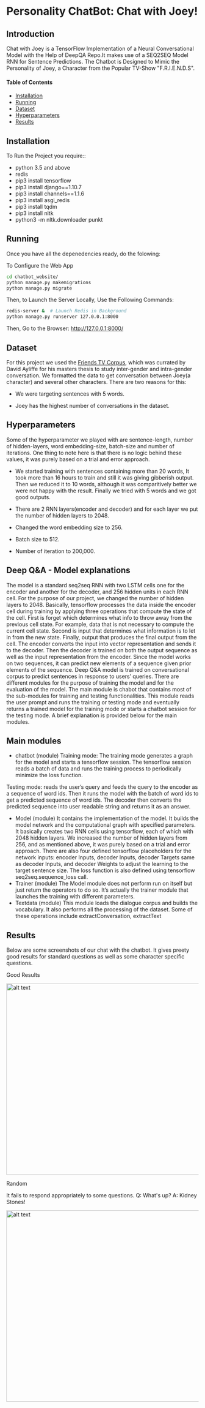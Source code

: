 # Personality ChatBot: Chat with Joey!

## Introduction
Chat with Joey is a TensorFlow Implementation of a Neural Conversational Model with the Help of DeepQA Repo.It makes use of a SEQ2SEQ Model RNN for Sentence Predictions.
The Chatbot is Designed to Mimic the Personality of Joey, a Character from the Popular TV-Show "F.R.I.E.N.D.S".

#### Table of Contents

* [Installation](#installation)
* [Running](#running)
* [Dataset](#dataset)
* [Hyperparameters](#hyperparameter)
* [Results](#results)


## Installation

To Run the Project you require::
 * python 3.5 and above
 * redis
 * pip3 install tensorflow
 * pip3 install django==1.10.7
 * pip3 install channels==1.1.6
 * pip3 install asgi_redis
 * pip3 install tqdm
 * pip3 install nltk
 * python3 -m nltk.downloader punkt

## Running
Once you have all the depenedencies ready, do the folowing:

To Configure the Web App

```bash
cd chatbot_website/
python manage.py makemigrations
python manage.py migrate
```

Then, to Launch the Server Locally, Use the Following Commands:

```bash
redis-server &  # Launch Redis in Background
python manage.py runserver 127.0.0.1:8000
```
Then, Go to the Browser: http://127.0.0.1:8000/ 


## Dataset
For this project we used the [Friends TV Corpus](https://sites.google.com/site/friendstvcorpus/), which was currated by David Ayliffe for his masters thesis to study inter-gender and intra-gender conversation. We formatted the data to get conversation between Joey(a character) and several other characters. There are two reasons for this: 
  
  * We were targeting sentences with 5 words. 

  * Joey has the highest number of conversations in the dataset.

## Hyperparameters
Some of the hyperparameter we played with are sentence-length, number of hidden-layers, word embedding-size, batch-size and number of iterations. One thing to note here is that there is no logic behind these values, it was purely based on a trial and error approach.

  * We started training with sentences containing more than 20 words, It took more than 16 hours to train and still it was giving gibberish output. Then we reduced it to 10 words, although it was comparitively better we were not happy with the result. Finally we tried with 5 words and we got good outputs.
  
  * There are 2 RNN layers(encoder and decoder) and for each layer we put the number of hidden layers to 2048.
  * Changed the word embedding size to 256.
  * Batch size to 512.
  * Number of iteration to 200,000.

## Deep Q&A - Model explanations
The model is a standard seq2seq RNN with two LSTM cells one for the encoder and another for the decoder, and 256 hidden units in each RNN cell. For the purpose of our project, we changed the number of hidden layers to 2048. Basically, tensorflow processes the data inside the encoder cell during training by applying three operations that compute the state of the cell. First is forget which determines what info to throw away from the previous cell state. For example, data that is not necessary to compute the current cell state. Second is input that determines what information is to let in from the new state. Finally, output that produces the final output from the cell. The encoder converts the input into vector representation and sends it to the decoder. Then the decoder is trained on both the output sequence as well as the input representation from the encoder. Since the model works on two sequences, it can predict new elements of a sequence given prior elements of the sequence. Deep Q&A model is trained on conversational corpus to predict sentences in response to users’ queries. There are different modules for the purpose of training the model and for the evaluation of the model. The main module is chabot that contains most of the sub-modules for training and testing functionalities. This module reads the user prompt and runs the training or testing mode and eventually returns a trained model for the training mode or starts a chatbot session for the testing mode. A brief explanation is provided below for the main modules. 

## Main modules
* chatbot (module)
Training mode: The training mode generates a graph for the model and starts a tensorflow session. The tensorflow session reads a batch of data and runs the training process to periodically minimize the loss function.  

Testing mode: reads the user’s query and feeds the query to the encoder as a sequence of word ids. Then it runs the model with the batch of word ids to get a predicted sequence of word ids. The decoder then converts the predicted sequence into user readable string and returns it as an answer. 
* Model (module)
It contains the implementation of the model. It builds the model network and the computational graph with specified parameters. It basically creates two RNN cells using tensorflow, each of which with 2048 hidden layers. We increased the number of hidden layers from 256, and as mentioned above, it was purely based on a trial and error approach. There are also four defined tensorflow placeholders for the network inputs: encoder Inputs, decoder Inputs, decoder Targets same as decoder Inputs, and decoder Weights to adjust the learning to the target sentence size. The loss function is also defined using tensorflow seq2seq.sequence_loss call. 
* Trainer (module)
The Model module does not perform run on itself but just return the operators to do so. It’s actually the trainer module that launches the training with different parameters. 
* Textdata (module) 
This module loads the dialogue corpus and builds the vocabulary. It also performs all the processing of the dataset. Some of these operations include extractConversation, extractText

## Results

Below are some screenshots of our chat with the chatbot. It gives preety good results for standard questions as well as some character specific questions. 

Good Results

<img src="https://github.com/shbhmbhrgv/Personality-Chatbot/Results/good.JPG" alt="alt text" width="850" height="500">

Random 

It fails to respond appropriately to some questions.
Q: What's up?
A: Kidney Stones!

<img src="https://github.com/shbhmbhrgv/Personality-Chatbot/Results/random.JPG" alt="alt text" width="850" height="500">
